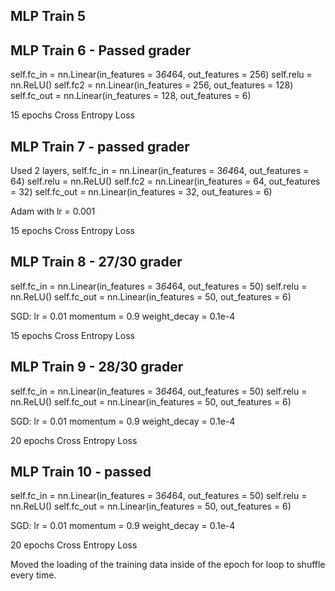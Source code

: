 ## MLP Train 5

## MLP Train 6 - Passed grader

self.fc_in = nn.Linear(in_features = 3*64*64, out_features = 256)
self.relu = nn.ReLU()
self.fc2 = nn.Linear(in_features = 256, out_features = 128)
self.fc_out = nn.Linear(in_features = 128, out_features = 6)

15 epochs
Cross Entropy Loss

## MLP Train 7 - passed grader

Used 2 layers,
self.fc_in = nn.Linear(in_features = 3*64*64, out_features = 64)
self.relu = nn.ReLU()
self.fc2 = nn.Linear(in_features = 64, out_features = 32)
self.fc_out = nn.Linear(in_features = 32, out_features = 6)

Adam with lr = 0.001

15 epochs
Cross Entropy Loss

## MLP Train 8 - 27/30 grader

self.fc_in = nn.Linear(in_features = 3*64*64, out_features = 50)
self.relu = nn.ReLU()
self.fc_out = nn.Linear(in_features = 50, out_features = 6)

SGD:
lr = 0.01
momentum = 0.9
weight_decay = 0.1e-4

15 epochs
Cross Entropy Loss

## MLP Train 9 - 28/30 grader

self.fc_in = nn.Linear(in_features = 3*64*64, out_features = 50)
self.relu = nn.ReLU()
self.fc_out = nn.Linear(in_features = 50, out_features = 6)

SGD:
lr = 0.01
momentum = 0.9
weight_decay = 0.1e-4

20 epochs
Cross Entropy Loss

## MLP Train 10 - passed

self.fc_in = nn.Linear(in_features = 3*64*64, out_features = 50)
self.relu = nn.ReLU()
self.fc_out = nn.Linear(in_features = 50, out_features = 6)

SGD:
lr = 0.01
momentum = 0.9
weight_decay = 0.1e-4

20 epochs
Cross Entropy Loss

Moved the loading of the training data inside of the epoch for loop to shuffle every time.
